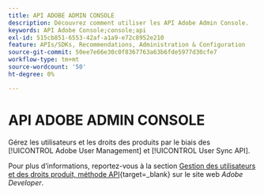 ```yaml
---
title: API ADOBE ADMIN CONSOLE
description: Découvrez comment utiliser les API Adobe Admin Console.
keywords: API Adobe Console;console;api
exl-id: 515cb851-6553-42af-a1a9-e72c8952e210
feature: APIs/SDKs, Recommendations, Administration & Configuration
source-git-commit: 50ee7e66e30c0f8367763a63b6fde5977d30cfe7
workflow-type: tm+mt
source-wordcount: '50'
ht-degree: 0%

---
```


# API ADOBE ADMIN CONSOLE

Gérez les utilisateurs et les droits des produits par le biais des [!UICONTROL Adobe User Management] et [!UICONTROL User Sync API].

Pour plus d’informations, reportez-vous à la section [Gestion des utilisateurs et des droits produit, méthode API](https://developer.adobe.com/umapi/){target=_blank} sur le site web *Adobe Developer*.
